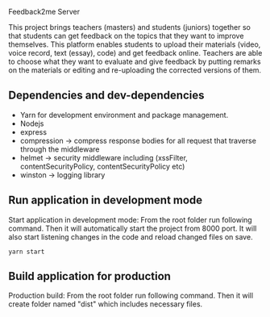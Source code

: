 Feedback2me Server

This project brings teachers (masters) and students (juniors) together so that students can get feedback on the topics that they want to improve themselves. This platform enables students to upload their materials (video, voice record, text (essay), code) and get feedback online. Teachers are able to choose what they want to evaluate and give feedback by putting remarks on the materials or editing and re-uploading the corrected versions of them.

## Dependencies and dev-dependencies

-   Yarn for development environment and package management.
-   Nodejs
-   express
-   compression -> compress response bodies for all request that traverse through the middleware
-   helmet -> security middleware including (xssFilter, contentSecurityPolicy, contentSecurityPolicy etc)
-   winston -> logging library

## Run application in development mode

Start application in development mode: From the root folder run following command. Then it will automatically start the project from 8000 port. It will also start listening changes in the code and reload changed files on save.

`yarn start`

## Build application for production

Production build: From the root folder run following command. Then it will create folder named "dist" which includes necessary files.
